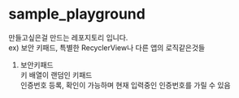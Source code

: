 # sample_playground  
만들고싶은걸 만드는 레포지토리 입니다.  
ex) 보안 키패드, 특별한 RecyclerView나 다른 앱의 로직같은것들  
1. 보안키패드  
   키 배열이 랜덤인 키패드  
   인증번호 등록, 확인이 가능하며 현재 입력중인 인증번호를 가릴 수 있음  
